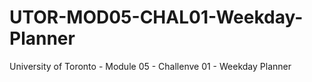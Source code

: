 # UTOR-MOD05-CHAL01-Weekday-Planner
University of Toronto - Module 05 - Challenve 01 - Weekday Planner

